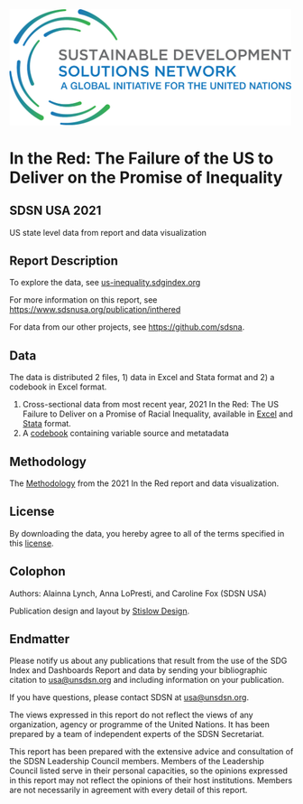 <img src="https://github.com/sdsna/2018GlobalIndex/blob/master/SDSN_logo.jpg" width="500" alt="SDSN Logo">

# In the Red: The Failure of the US to Deliver on the Promise of Inequality  
## SDSN USA 2021
US state level data from report and data visualization

## Report Description
To explore the data, see [us-inequality.sdgindex.org](us-inequality.sdgindex.org)

For more information on this report, see https://www.sdsnusa.org/publication/inthered 

For data from our other projects, see https://github.com/sdsna.

## Data

The data is distributed 2 files, 1) data in Excel and Stata format and 2) a codebook in Excel format. 

1. Cross-sectional data from most recent year, 2021 In the Red: The US Failure to Deliver on a Promise of Racial Inequality, available in [Excel](https://github.com/sdsna/2019USCitiesIndex/blob/master/2019USCitiesIndexResults.xlsx) and [Stata](https://github.com/sdsna/2019USCitiesIndex/blob/master/2019USCitiesIndexResults.dta) format.
2. A [codebook](https://github.com/sdsna/2019USCitiesIndex/blob/master/Codebook.xlsx) containing variable source and metatadata

## Methodology

The [Methodology](https://us-inequality.sdgindex.org) from the 2021 In the Red report and data visualization. 

## License

By downloading the data, you hereby agree to all of the terms specified in this [license](https://github.com/sdsna).

## Colophon
Authors: Alainna Lynch, Anna LoPresti, and Caroline Fox (SDSN USA)

Publication design and layout by [Stislow Design](https://www.stislow.com/).

## Endmatter

Please notify us about any publications that result from the use of the SDG Index and Dashboards Report and data by sending your bibliographic citation to usa@unsdsn.org and including information on your publication.

If you have questions, please contact SDSN at <usa@unsdsn.org>.

The views expressed in this report do not reflect the views of any organization, agency or programme of the United Nations. It has been prepared by a team of independent experts of the SDSN Secretariat.

This report has been prepared with the extensive advice and consultation of the SDSN Leadership Council members. Members of the Leadership Council listed serve in their personal capacities, so the opinions expressed in this report may not reflect the opinions of their host institutions. Members are not necessarily in agreement with every detail of this report.

